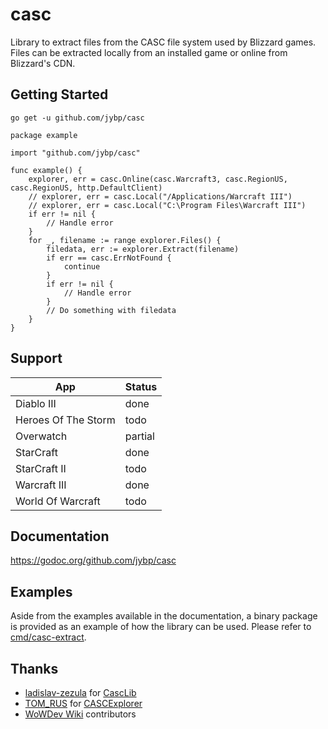 # casc

Library to extract files from the CASC file system used by Blizzard games. 
Files can be extracted locally from an installed game or online from Blizzard's CDN. 

## Getting Started

```
go get -u github.com/jybp/casc
```

```
package example

import "github.com/jybp/casc"

func example() {
    explorer, err = casc.Online(casc.Warcraft3, casc.RegionUS, casc.RegionUS, http.DefaultClient)
    // explorer, err = casc.Local("/Applications/Warcraft III")
    // explorer, err = casc.Local("C:\Program Files\Warcraft III") 
    if err != nil {
        // Handle error
    }
    for _, filename := range explorer.Files() {
        filedata, err := explorer.Extract(filename)
        if err == casc.ErrNotFound {
            continue
        }
        if err != nil {
            // Handle error
        }
        // Do something with filedata
    }
}
```

## Support

| App | Status |
| --- | --- |
| Diablo III | done |
| Heroes Of The Storm | todo |
| Overwatch | partial |
| StarCraft | done |
| StarCraft II | todo |
| Warcraft III | done |
| World Of Warcraft | todo |


## Documentation

https://godoc.org/github.com/jybp/casc

## Examples

Aside from the examples available in the documentation, a binary package is provided as an example of how the library can be used. Please refer to [cmd/casc-extract](cmd/casc-extract/).


## Thanks

- [ladislav-zezula](https://github.com/ladislav-zezula) for [CascLib](https://github.com/ladislav-zezula/CascLib)
- [TOM_RUS](https://github.com/tomrus88) for [CASCExplorer](https://github.com/WoW-Tools/CASCExplorer)
- [WoWDev Wiki](https://wowdev.wiki/CASC) contributors